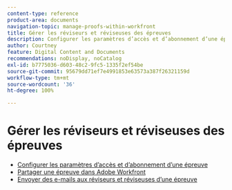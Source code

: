 ```yaml
---
content-type: reference
product-area: documents
navigation-topic: manage-proofs-within-workfront
title: Gérer les réviseurs et réviseuses des épreuves
description: Configurer les paramètres d’accès et d’abonnement d’une épreuve
author: Courtney
feature: Digital Content and Documents
recommendations: noDisplay, noCatalog
exl-id: b7775036-d603-48c2-9fc5-1335f2ef54be
source-git-commit: 95679dd71ef7e4991853e63573a387f26321159d
workflow-type: tm+mt
source-wordcount: '36'
ht-degree: 100%

---
```


# Gérer les réviseurs et réviseuses des épreuves

* [Configurer les paramètres d’accès et d’abonnement d’une épreuve](../../../../review-and-approve-work/proofing/managing-proofs-within-workfront/configure-access-subscription-settings-proof.md)
* [Partager une épreuve dans Adobe Workfront](../../../../review-and-approve-work/proofing/managing-proofs-within-workfront/share-a-proof-in-workfront.md)
* [Envoyer des e-mails aux réviseurs et réviseuses d’une épreuve](../../../../review-and-approve-work/proofing/managing-proofs-within-workfront/send-email-messages-to-users-proof.md)
